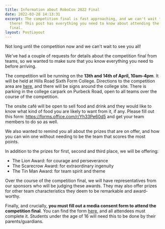 ```yaml
---
title: Information about RoboCon 2022 Final
date: 2022-03-28 14:13:31
excerpt: The competition final is fast approaching, and we can't wait to see you
  there! This post has everything you need to know about attending the RoboCon
  final.
layout: PostLayout
---
```

<!--StartFragment-->

Not long until the competition now and we can't wait to see you all! 



We've had a couple of requests for details about the competition final from teams, so we wanted to make sure that you know everything you need to before arriving.



The competition will be running on the **13th and 14th of April, 10am-4pm**. It will be held at Hills Road Sixth Form College. Directions to the competition area are [here](/GettingToRoboCon2022.pdf), and there will be signs around the college site. There is parking in the college carpark on Purbeck Road, open to all teams over the course of the competition. 



The onsite café will be open to sell food and drink and they would like to know what kind of food you are likely to want from it, if any. Please fill out this form: <https://forms.office.com/r/Yh33Pe60d5> and get your team members to do so as well. 



We also wanted to remind you all about the prizes that are on offer, and how you can win one without needing to be the team that scores the most points. 



In addition to the prizes for first, second and third place, we will be offering:

* The Lion Award: for courage and perseverance
* The Scarecrow Award: for extraordinary ingenuity
* The Tin Man Award: for team spirit and theme

Over the course of the competition final, we will have representatives from our sponsors who will be judging these awards. They may also offer prizes for other team characteristics they deem to be remarkable and award-worthy.



Finally, and crucially, **you must fill out a media consent form to attend the competition final**. You can find the form [here](/RoboConMediaConsentReleaseForm.pdf), and all attendees must complete it. Students under the age of 16 will need this to be done by their parents/guardians. 



<!--EndFragment-->
